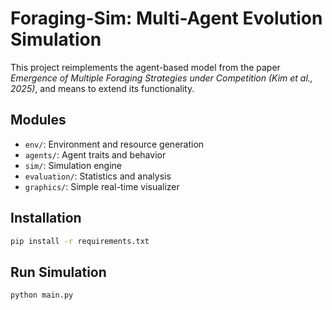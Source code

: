 # Foraging-Sim: Multi-Agent Evolution Simulation

This project reimplements the agent-based model from the paper
*Emergence of Multiple Foraging Strategies under Competition (Kim et al., 2025)*, and means to extend its functionality.

## Modules
- `env/`: Environment and resource generation
- `agents/`: Agent traits and behavior
- `sim/`: Simulation engine
- `evaluation/`: Statistics and analysis
- `graphics/`: Simple real-time visualizer

## Installation
```bash
pip install -r requirements.txt
```

## Run Simulation
```bash
python main.py
```